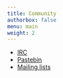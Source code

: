 ```yaml
---
title: Community
authorbox: false
menu: main
weight: 2
---
```

* [IRC](/irc)
* [Pastebin](https://dpaste.org/)
* [Mailing lists](https://groups.google.com/forum/#!forum/frugalware)
